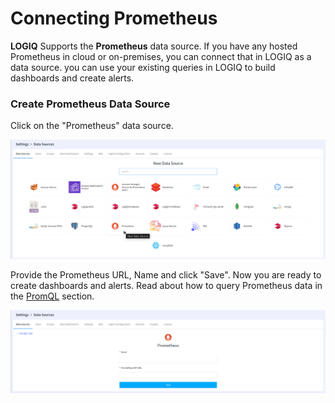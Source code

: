 # Connecting Prometheus

**LOGIQ** Supports the **Prometheus** data source. If you have any hosted Prometheus in cloud or on-premises, you can connect that in LOGIQ as a data source. you can use your existing queries in LOGIQ to build dashboards and create alerts.&#x20;

### Create Prometheus Data Source

Click on the "Prometheus"  data source.

![List of Datasources ](<../../.gitbook/assets/image (33) (1).png>)

Provide the Prometheus URL, Name and click "Save". Now you are ready to create dashboards and alerts. Read about how to query Prometheus data in the [PromQL](../../monitoring/prometheus/querying-data.md) section.

![Adding a Prometheus Datasource](<../../.gitbook/assets/image (24).png>)
